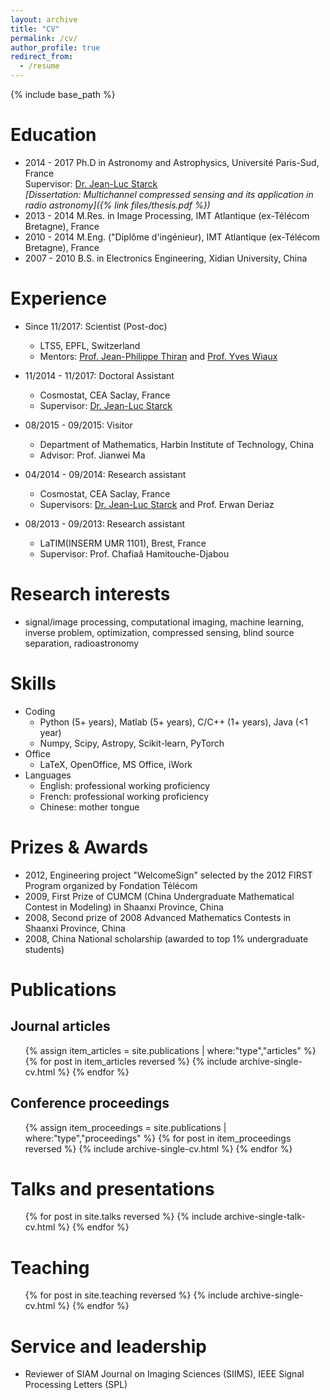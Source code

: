 ```yaml
---
layout: archive
title: "CV"
permalink: /cv/
author_profile: true
redirect_from:
  - /resume
---
```


{% include base_path %}

Education
======
* 2014 - 2017   Ph.D in Astronomy and Astrophysics, Université Paris-Sud, France
                <br>Supervisor: <a href="http://jstarck.cosmostat.org/">Dr. Jean-Luc Starck</a>
                <br>*[Dissertation: Multichannel compressed sensing and its application in
                 radio astronomy]({% link files/thesis.pdf %})*
* 2013 - 2014   M.Res. in Image Processing, IMT Atlantique (ex-Télécom Bretagne), France
* 2010 - 2014   M.Eng. ("Diplôme d'ingénieur), IMT Atlantique (ex-Télécom Bretagne), France
* 2007 - 2010   B.S. in Electronics Engineering, Xidian University, China

Experience
======
* Since 11/2017: Scientist (Post-doc)
  * LTS5, EPFL, Switzerland
  * Mentors: <a href="https://www.epfl.ch/labs/lts5/thiran-html/">Prof. Jean-Philippe Thiran</a> and <a href="https://researchportal.hw.ac.uk/en/persons/yves-wiaux">Prof. Yves Wiaux</a>

* 11/2014 - 11/2017: Doctoral Assistant
  * Cosmostat, CEA Saclay, France
  * Supervisor: <a href="http://jstarck.cosmostat.org/">Dr. Jean-Luc Starck</a>
  
* 08/2015 - 09/2015: Visitor
  * Department of Mathematics, Harbin Institute of Technology, China
  * Advisor: Prof. Jianwei Ma
   
* 04/2014 - 09/2014: Research assistant
  * Cosmostat, CEA Saclay, France
  * Supervisors: <a href="http://jstarck.cosmostat.org/">Dr. Jean-Luc Starck</a> and Prof. Erwan Deriaz
  
* 08/2013 - 09/2013: Research assistant
  * LaTIM(INSERM UMR 1101), Brest, France
  * Supervisor: Prof. Chafiaâ Hamitouche-Djabou

Research interests
======
* signal/image processing, computational imaging, machine learning, inverse problem, optimization, compressed sensing, blind source separation, radioastronomy
  
Skills
======
* Coding
  * Python (5+ years), Matlab (5+ years), C/C++ (1+ years), Java (<1 year)
  * Numpy, Scipy, Astropy, Scikit-learn, PyTorch
* Office
  * LaTeX, OpenOffice, MS Office, iWork
* Languages
  * English: professional working proficiency
  * French: professional working proficiency
  * Chinese: mother tongue

Prizes & Awards
======
* 2012, Engineering project "WelcomeSign" selected by the 2012 FIRST Program organized by Fondation Télécom
* 2009, First Prize of CUMCM (China Undergraduate Mathematical Contest in Modeling) in Shaanxi Province, China
* 2008, Second prize of 2008 Advanced Mathematics Contests in Shaanxi Province, China
* 2008, China National scholarship (awarded to top 1% undergraduate students)

Publications
======

Journal articles
------
  <ul>{% assign item_articles = site.publications | where:"type","articles" %}
  {% for post in item_articles reversed %}
    {% include archive-single-cv.html %}
  {% endfor %}</ul>

Conference proceedings
------
  <ul>{% assign item_proceedings = site.publications | where:"type","proceedings" %}
    {% for post in item_proceedings reversed %}
      {% include archive-single-cv.html %}
    {% endfor %}</ul>
    
Talks and presentations
======
  <ul>{% for post in site.talks reversed %}
    {% include archive-single-talk-cv.html %}
  {% endfor %}</ul>
  
Teaching
======
  <ul>{% for post in site.teaching reversed %}
    {% include archive-single-cv.html %}
  {% endfor %}</ul>
  
Service and leadership
======
* Reviewer of SIAM Journal on Imaging Sciences (SIIMS), IEEE Signal Processing Letters (SPL)

